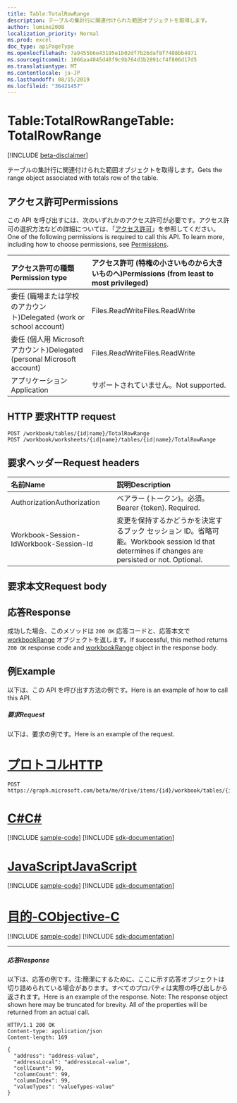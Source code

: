 ```yaml
---
title: Table:TotalRowRange
description: テーブルの集計行に関連付けられた範囲オブジェクトを取得します。
author: lumine2008
localization_priority: Normal
ms.prod: excel
doc_type: apiPageType
ms.openlocfilehash: 7a9455b6e43195e1b02df7b26daf8f7408bb4971
ms.sourcegitcommit: 1066aa4045d48f9c9b764d3b2891cf4f806d17d5
ms.translationtype: MT
ms.contentlocale: ja-JP
ms.lasthandoff: 08/15/2019
ms.locfileid: "36421457"
---
```

# <a name="table-totalrowrange"></a><span data-ttu-id="06255-103">Table:TotalRowRange</span><span class="sxs-lookup"><span data-stu-id="06255-103">Table: TotalRowRange</span></span>

[!INCLUDE [beta-disclaimer](../../includes/beta-disclaimer.md)]

<span data-ttu-id="06255-104">テーブルの集計行に関連付けられた範囲オブジェクトを取得します。</span><span class="sxs-lookup"><span data-stu-id="06255-104">Gets the range object associated with totals row of the table.</span></span>
## <a name="permissions"></a><span data-ttu-id="06255-105">アクセス許可</span><span class="sxs-lookup"><span data-stu-id="06255-105">Permissions</span></span>
<span data-ttu-id="06255-p101">この API を呼び出すには、次のいずれかのアクセス許可が必要です。アクセス許可の選択方法などの詳細については、「[アクセス許可](/graph/permissions-reference)」を参照してください。</span><span class="sxs-lookup"><span data-stu-id="06255-p101">One of the following permissions is required to call this API. To learn more, including how to choose permissions, see [Permissions](/graph/permissions-reference).</span></span>

|<span data-ttu-id="06255-108">アクセス許可の種類</span><span class="sxs-lookup"><span data-stu-id="06255-108">Permission type</span></span>      | <span data-ttu-id="06255-109">アクセス許可 (特権の小さいものから大きいものへ)</span><span class="sxs-lookup"><span data-stu-id="06255-109">Permissions (from least to most privileged)</span></span>              |
|:--------------------|:---------------------------------------------------------|
|<span data-ttu-id="06255-110">委任 (職場または学校のアカウント)</span><span class="sxs-lookup"><span data-stu-id="06255-110">Delegated (work or school account)</span></span> | <span data-ttu-id="06255-111">Files.ReadWrite</span><span class="sxs-lookup"><span data-stu-id="06255-111">Files.ReadWrite</span></span>    |
|<span data-ttu-id="06255-112">委任 (個人用 Microsoft アカウント)</span><span class="sxs-lookup"><span data-stu-id="06255-112">Delegated (personal Microsoft account)</span></span> | <span data-ttu-id="06255-113">Files.ReadWrite</span><span class="sxs-lookup"><span data-stu-id="06255-113">Files.ReadWrite</span></span>    |
|<span data-ttu-id="06255-114">アプリケーション</span><span class="sxs-lookup"><span data-stu-id="06255-114">Application</span></span> | <span data-ttu-id="06255-115">サポートされていません。</span><span class="sxs-lookup"><span data-stu-id="06255-115">Not supported.</span></span> |

## <a name="http-request"></a><span data-ttu-id="06255-116">HTTP 要求</span><span class="sxs-lookup"><span data-stu-id="06255-116">HTTP request</span></span>
<!-- { "blockType": "ignored" } -->
```http
POST /workbook/tables/{id|name}/TotalRowRange
POST /workbook/worksheets/{id|name}/tables/{id|name}/TotalRowRange

```
## <a name="request-headers"></a><span data-ttu-id="06255-117">要求ヘッダー</span><span class="sxs-lookup"><span data-stu-id="06255-117">Request headers</span></span>
| <span data-ttu-id="06255-118">名前</span><span class="sxs-lookup"><span data-stu-id="06255-118">Name</span></span>       | <span data-ttu-id="06255-119">説明</span><span class="sxs-lookup"><span data-stu-id="06255-119">Description</span></span>|
|:---------------|:----------|
| <span data-ttu-id="06255-120">Authorization</span><span class="sxs-lookup"><span data-stu-id="06255-120">Authorization</span></span>  | <span data-ttu-id="06255-p102">ベアラー {トークン}。必須。</span><span class="sxs-lookup"><span data-stu-id="06255-p102">Bearer {token}. Required.</span></span> |
| <span data-ttu-id="06255-123">Workbook-Session-Id</span><span class="sxs-lookup"><span data-stu-id="06255-123">Workbook-Session-Id</span></span>  | <span data-ttu-id="06255-p103">変更を保持するかどうかを決定するブック セッション ID。省略可能。</span><span class="sxs-lookup"><span data-stu-id="06255-p103">Workbook session Id that determines if changes are persisted or not. Optional.</span></span>|

## <a name="request-body"></a><span data-ttu-id="06255-126">要求本文</span><span class="sxs-lookup"><span data-stu-id="06255-126">Request body</span></span>

## <a name="response"></a><span data-ttu-id="06255-127">応答</span><span class="sxs-lookup"><span data-stu-id="06255-127">Response</span></span>

<span data-ttu-id="06255-128">成功した場合、このメソッドは `200 OK` 応答コードと、応答本文で [workbookRange](../resources/workbookrange.md) オブジェクトを返します。</span><span class="sxs-lookup"><span data-stu-id="06255-128">If successful, this method returns `200 OK` response code and [workbookRange](../resources/workbookrange.md) object in the response body.</span></span>

## <a name="example"></a><span data-ttu-id="06255-129">例</span><span class="sxs-lookup"><span data-stu-id="06255-129">Example</span></span>
<span data-ttu-id="06255-130">以下は、この API を呼び出す方法の例です。</span><span class="sxs-lookup"><span data-stu-id="06255-130">Here is an example of how to call this API.</span></span>
##### <a name="request"></a><span data-ttu-id="06255-131">要求</span><span class="sxs-lookup"><span data-stu-id="06255-131">Request</span></span>
<span data-ttu-id="06255-132">以下は、要求の例です。</span><span class="sxs-lookup"><span data-stu-id="06255-132">Here is an example of the request.</span></span>

# <a name="httptabhttp"></a>[<span data-ttu-id="06255-133">プロトコル</span><span class="sxs-lookup"><span data-stu-id="06255-133">HTTP</span></span>](#tab/http)
<!-- {
  "blockType": "request",
  "name": "table_totalrowrange"
}-->
```http
POST https://graph.microsoft.com/beta/me/drive/items/{id}/workbook/tables/{id|name}/TotalRowRange
```
# <a name="ctabcsharp"></a>[<span data-ttu-id="06255-134">C#</span><span class="sxs-lookup"><span data-stu-id="06255-134">C#</span></span>](#tab/csharp)
[!INCLUDE [sample-code](../includes/snippets/csharp/table-totalrowrange-csharp-snippets.md)]
[!INCLUDE [sdk-documentation](../includes/snippets/snippets-sdk-documentation-link.md)]

# <a name="javascripttabjavascript"></a>[<span data-ttu-id="06255-135">JavaScript</span><span class="sxs-lookup"><span data-stu-id="06255-135">JavaScript</span></span>](#tab/javascript)
[!INCLUDE [sample-code](../includes/snippets/javascript/table-totalrowrange-javascript-snippets.md)]
[!INCLUDE [sdk-documentation](../includes/snippets/snippets-sdk-documentation-link.md)]

# <a name="objective-ctabobjc"></a>[<span data-ttu-id="06255-136">目的-C</span><span class="sxs-lookup"><span data-stu-id="06255-136">Objective-C</span></span>](#tab/objc)
[!INCLUDE [sample-code](../includes/snippets/objc/table-totalrowrange-objc-snippets.md)]
[!INCLUDE [sdk-documentation](../includes/snippets/snippets-sdk-documentation-link.md)]

---


##### <a name="response"></a><span data-ttu-id="06255-137">応答</span><span class="sxs-lookup"><span data-stu-id="06255-137">Response</span></span>
<span data-ttu-id="06255-p104">以下は、応答の例です。注:簡潔にするために、ここに示す応答オブジェクトは切り詰められている場合があります。すべてのプロパティは実際の呼び出しから返されます。</span><span class="sxs-lookup"><span data-stu-id="06255-p104">Here is an example of the response. Note: The response object shown here may be truncated for brevity. All of the properties will be returned from an actual call.</span></span>
<!-- {
  "blockType": "response",
  "truncated": true,
  "@odata.type": "microsoft.graph.workbookRange"
} -->
```http
HTTP/1.1 200 OK
Content-type: application/json
Content-length: 169

{
  "address": "address-value",
  "addressLocal": "addressLocal-value",
  "cellCount": 99,
  "columnCount": 99,
  "columnIndex": 99,
  "valueTypes": "valueTypes-value"
}
```

<!-- uuid: 8fcb5dbc-d5aa-4681-8e31-b001d5168d79
2015-10-25 14:57:30 UTC -->
<!--
{
  "type": "#page.annotation",
  "description": "Table: TotalRowRange",
  "keywords": "",
  "section": "documentation",
  "tocPath": "",
  "suppressions": [
  ]
}
-->
